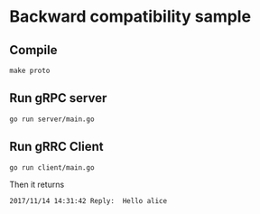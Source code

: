 # Backward compatibility sample

## Compile
```
make proto
```

## Run gRPC server
```
go run server/main.go
```

## Run gRRC Client
```
go run client/main.go
```

Then it returns
```
2017/11/14 14:31:42 Reply:  Hello alice
```
